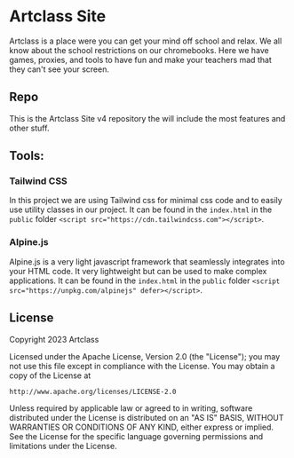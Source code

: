 # Artclass Site

Artclass is a place were you can get your mind off school and relax. We all know about the school restrictions on our chromebooks. Here we have games, proxies, and tools to have fun and make your teachers mad that they can't see your screen.

## Repo

This is the Artclass Site v4 repository the will include the most features and other stuff.

## Tools:

### Tailwind CSS

In this project we are using Tailwind css for minimal css code and to easily use utility classes in our project. It can be found in the `index.html` in the `public` folder ```<script src="https://cdn.tailwindcss.com"></script>```.

### Alpine.js

Alpine.js is a very light javascript framework that seamlessly integrates into your HTML code. It very lightweight but can be used to make complex applications.   It can be found in the `index.html` in the `public` folder ```<script src="https://unpkg.com/alpinejs" defer></script>```.

## License

Copyright 2023 Artclass

Licensed under the Apache License, Version 2.0 (the "License");
you may not use this file except in compliance with the License.
You may obtain a copy of the License at

    http://www.apache.org/licenses/LICENSE-2.0

Unless required by applicable law or agreed to in writing, software
distributed under the License is distributed on an "AS IS" BASIS,
WITHOUT WARRANTIES OR CONDITIONS OF ANY KIND, either express or implied.
See the License for the specific language governing permissions and
limitations under the License.